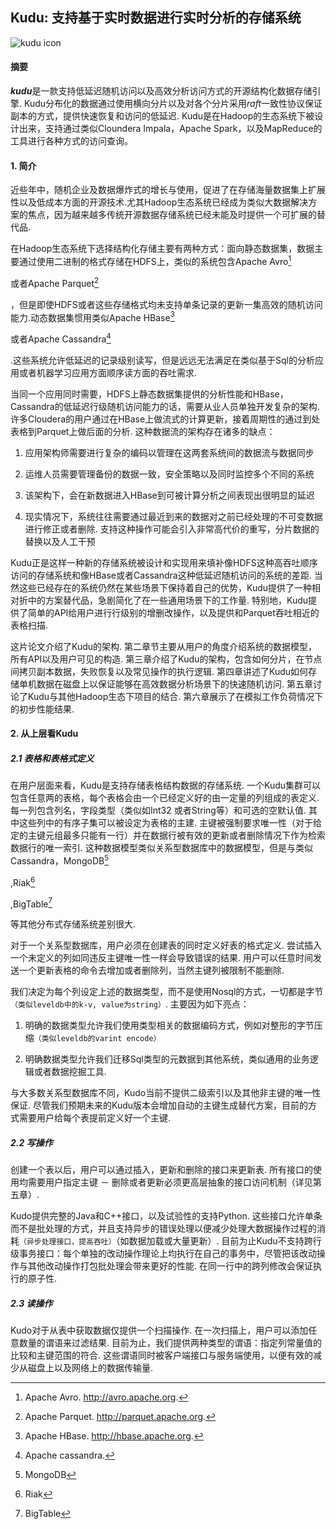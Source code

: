 ## Kudu: 支持基于实时数据进行实时分析的存储系统  
![kudu icon](http://getkudu.io/img/logo_small.png)
#### 摘要  
***kudu***是一款支持低延迟随机访问以及高效分析访问方式的开源结构化数据存储引擎. Kudu分布化的数据通过使用横向分片以及对各个分片采用*raft*一致性协议保证副本的方式，提供快速恢复和访问的低延迟. Kudu是在Hadoop的生态系统下被设计出来，支持通过类似Cloundera Impala，Apache Spark，以及MapReduce的工具进行各种方式的访问查询。  
#### 1. 简介
近些年中，随机企业及数据爆炸式的增长与使用，促进了在存储海量数据集上扩展性以及低成本方面的开源技术.尤其Hadoop生态系统已经成为类似大数据解决方案的焦点，因为越来越多传统开源数据存储系统已经未能及时提供一个可扩展的替代品.  

在Hadoop生态系统下选择结构化存储主要有两种方式：面向静态数据集，数据主要通过使用二进制的格式存储在HDFS上，类似的系统包含Apache Avro[^1]
[^1]:Apache Avro. http://avro.apache.org.

或者Apache Parquet[^3]
[^3]:Apache Parquet. http://parquet.apache.org.

，但是即使HDFS或者这些存储格式均未支持单条记录的更新一集高效的随机访问能力.动态数据集惯用类似Apache HBase[^2][^2]:Apache HBase. http://hbase.apache.org.
或者Apache Cassandra[^21][^21]:Apache cassandra.
.这些系统允许低延迟的记录级别读写，但是远远无法满足在类似基于Sql的分析应用或者机器学习应用方面顺序读方面的吞吐需求.  
当同一个应用同时需要，HDFS上静态数据集提供的分析性能和HBase，Cassandra的低延迟行级随机访问能力的话，需要从业人员单独开发复杂的架构.许多Cloudera的用户通过在HBase上做流式的计算更新，接着周期性的通过到处表格到Parquet上做后面的分析. 这种数据流的架构存在诸多的缺点：  
1. 应用架构师需要进行复杂的编码以管理在这两套系统间的数据流与数据同步
2. 运维人员需要管理备份的数据一致，安全策略以及同时监控多个不同的系统
3. 该架构下，会在新数据进入HBase到可被计算分析之间表现出很明显的延迟
4. 现实情况下，系统往往需要通过最近到来的数据对之前已经处理的不可变数据进行修正或者删除. 支持这种操作可能会引入非常高代价的重写，分片数据的替换以及人工干预

Kudu正是这样一种新的存储系统被设计和实现用来填补像HDFS这种高吞吐顺序访问的存储系统和像HBase或者Cassandra这种低延迟随机访问的系统的差距. 当然这些已经存在的系统仍然在某些场景下保持着自己的优势，Kudu提供了一种相对折中的方案替代品，急剧简化了在一些通用场景下的工作量. 特别地，Kudu提供了简单的API给用户进行行级别的增删改操作，以及提供和Parquet吞吐相近的表格扫描.

这片论文介绍了Kudu的架构. 第二章节主要从用户的角度介绍系统的数据模型，所有API以及用户可见的构造. 第三章介绍了Kudu的架构，包含如何分片，在节点间拷贝副本数据，失败恢复以及常见操作的执行逻辑. 第四章讲述了Kudu如何存储单机数据在磁盘上以保证能够在高效数据分析场景下的快速随机访问. 第五章讨论了Kudu与其他Hadoop生态下项目的结合. 第六章展示了在模拟工作负荷情况下的初步性能结果.  

#### 2. 从上层看Kudu
##### 2.1 表格和表格式定义
在用户层面来看，Kudu是支持存储表格结构数据的存储系统. 一个Kudu集群可以包含任意两的表格，每个表格会由一个已经定义好的由一定量的列组成的表定义. 每一列包含列名，字段类型（类似如Int32 或者String等）和可选的空默认值. 其中这些列中的有序子集可以被设定为表格的主建. 主键被强制要求唯一性（对于给定的主键元组最多只能有一行）并在数据行被有效的更新或者删除情况下作为检索数据行的唯一索引. 这种数据模型类似关系型数据库中的数据模型，但是与类似Cassandra，MongoDB[^6]
[^6]: MongoDB

,Riak[^8]
[^8]: Riak 

,BigTable[^12]
[^12]: BigTable

等其他分布式存储系统差别很大.对于一个关系型数据库，用户必须在创建表的同时定义好表的格式定义. 尝试插入一个未定义的列如同违反主键唯一性一样会导致错误的结果. 用户可以任意时间发送一个更新表格的命令去增加或者删除列，当然主键列被限制不能删除.
我们决定为每个列设定上述的数据类型，而不是使用Nosql的方式，一切都是字节`（类似leveldb中的k-v, value为string）`. 主要因为如下亮点：
1. 明确的数据类型允许我们使用类型相关的数据编码方式，例如对整形的字节压缩`（类似leveldb的varint encode） `
2. 明确数据类型允许我们迁移Sql类型的元数据到其他系统，类似通用的业务逻辑或者数据挖掘工具.
与大多数关系型数据库不同，Kudo当前不提供二级索引以及其他非主键的唯一性保证. 尽管我们预期未来的Kudu版本会增加自动的主键生成替代方案，目前的方式需要用户给每个表提前定义好一个主键.
##### 2.2 写操作
创建一个表以后，用户可以通过插入，更新和删除的接口来更新表. 所有接口的使用均需要用户指定主键 － 删除或者更新必须更高层抽象的接口访问机制（详见第五章）.
Kudo提供完整的Java和C++接口，以及试验性的支持Python. 这些接口允许单条而不是批处理的方式，并且支持异步的错误处理以便减少处理大数据操作过程的消耗`（异步处理接口，提高吞吐）`（如数据加载或大量更新）. 目前为止Kudu不支持跨行级事务接口：每个单独的改动操作理论上均执行在自己的事务中，尽管把该改动操作与其他改动操作打包批处理会带来更好的性能. 在同一行中的跨列修改会保证执行的原子性.
##### 2.3 读操作
Kudo对于从表中获取数据仅提供一个扫描操作. 在一次扫描上，用户可以添加任意数量的谓语来过滤结果. 目前为止，我们提供两种类型的谓语：指定列常量值的比较和主键范围的符合. 这些谓语同时被客户端接口与服务端使用，以便有效的减少从磁盘上以及网络上的数据传输量.